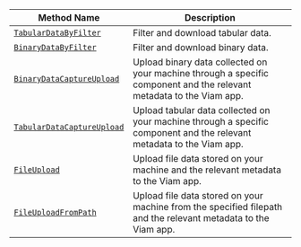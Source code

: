 <!-- prettier-ignore -->
Method Name | Description
----------- | -----------
[`TabularDataByFilter`](/program/apis/data-client/#tabulardatabyfilter) | Filter and download tabular data.
[`BinaryDataByFilter`](/program/apis/data-client/#binarydatabyfilter) | Filter and download binary data.
[`BinaryDataCaptureUpload`](/program/apis/data-client/#binarydatacaptureupload) | Upload binary data collected on your machine through a specific component and the relevant metadata to the Viam app.
[`TabularDataCaptureUpload`](/program/apis/data-client/#tabulardatacaptureupload) | Upload tabular data collected on your machine through a specific component and the relevant metadata to the Viam app.
[`FileUpload`](/program/apis/data-client/#fileupload) | Upload file data stored on your machine and the relevant metadata to the Viam app.
[`FileUploadFromPath`](/program/apis/data-client/#fileuploadfrompath) | Upload file data stored on your machine from the specified filepath and the relevant metadata to the Viam app.
